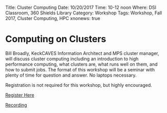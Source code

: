 Title: Cluster Computing
Date: 10/20/2017
Time: 10-12 noon
Where: DSI Classroom, 360 Shields Library
Category: Workshop
Tags: Workshop, Fall 2017, Cluster Computing, HPC
xnonews: true

# Computing on Clusters

Bill Broadly, KeckCAVES Information Architect and MPS cluster manager, will discuss cluster computing including an introduction to high performance computing, what clusters are, what runs well on them, and how to submit jobs. The format of this workshop will be a seminar with plenty of time for question and answer. No laptops necessary.

Registration is not required for this workshop, but highly encouraged.

[Register Here](https://www.eventbrite.com/e/dsi-workshop-oct-20-computing-on-clusters-tickets-38741180915)

[Recording](https://youtu.be/KtUqgRdPOy4)
